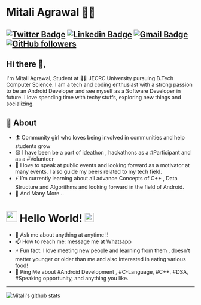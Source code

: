 # Mitali Agrawal 👨‍💻
[![Twitter Badge](https://img.shields.io/badge/-@MitaliAgrawal-1ca0f1?style=flat-square&labelColor=1ca0f1&logo=twitter&logoColor=white&link=https://twitter.com/MitaliAgrawal17)](https://twitter.com/MitaliAgrawal17) [![Linkedin Badge](https://img.shields.io/badge/-MitaliAgrawal-blue?style=flat-square&logo=Linkedin&logoColor=white&link=https://www.linkedin.com/in/mitaliagrawal17/)](https://www.linkedin.com/in/mitaliagrawal17/) 
[![Gmail Badge](https://img.shields.io/badge/-mitaliagrawal4321@gmail.com-c14438?style=flat-square&logo=Gmail&logoColor=white&link=mailto:mitaliagrawal4321@gmail.com)](mailto:mitaliagrawal4321@gmail.com)
[![GitHub followers](https://img.shields.io/github/followers/minty-sys?label=Follow&style=social)](https://github.com/mitali-1703/?tab=follow)
---
## Hi there 👋,           
I'm Mitali Agrawal, Student at 👨‍💻 JECRC University pursuing B.Tech Computer Science.  I am a tech and coding enthusiast with a strong passion to be an Android Developer and see myself as a Software Developer in future. I love spending time with techy stuffs, exploring new things and socializing.

## 🧐 About
- 🏄‍ Community girl who loves being involved in communities and help students grow
- 😄 I have been be a part of ideathon , hackathons as a #Participant and as a #Volunteer
- 🌱 I love to speak at public events and looking forward  as a motivator at many events. I also guide my peers related to my tech field.
- ⚡ I’m currently learning about all advance Concepts of C++ , Data Structure and Algorithms and looking forward in the field of Android. 
- 👯 And Many More...


# <img src="https://github.com/TheDudeThatCode/TheDudeThatCode/blob/master/Assets/Hi.gif" width="29px"> Hello World!&nbsp;<img src="https://github.com/TheDudeThatCode/TheDudeThatCode/blob/master/Assets/Earth.gif" width="24px">

- 💬 Ask me about anything at anytime !! 
- 📫 How to reach me: message me at [Whatsapp](https://wa.me/919521420481)
- ⚡ Fun fact: I love meeting new people and learning from them , doesn't matter younger or older than me  and also interested in eating various food! 
- 💬 Ping Me about #Android Development , #C-Language, #C++, #DSA, #Speaking opportunity, and anything you like.
---
![Mitali's github stats](https://github-readme-stats.vercel.app/api?username=mitali-1703&show_icons=true)

